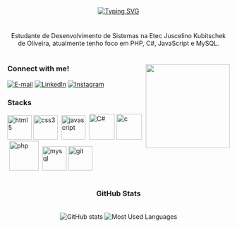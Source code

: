 <div align="center">
  <a href="https://git.io/typing-svg">
    <img src="https://readme-typing-svg.demolab.com?font=Fira+Code&weight=500&size=22&pause=1000&color=7809DE&center=true&vCenter=true&random=false&width=524&lines=i'm+Gabriel+Sheldes!" alt="Typing SVG">
  </a>
</div>

<img align="center" alt="" src="./src/header-gif.gif">

#

<p align="center">Estudante de Desenvolvimento de Sistemas na Etec Juscelino Kubitschek de Oliveira, atualmente tenho foco em PHP, C#, JavaScript e MySQL.
  
#

<img align="right" alt="" height="190px" src="./src/study.gif">

<h3 align="left">Connect with me!</h3>

[![E-mail](https://img.shields.io/badge/-Email-000?style=for-the-badge&logo=microsoft-outlook&logoColor=FF00F6&color:FFF)](mailto:gabrielsheldes@gmail.com)
[![LinkedIn](https://img.shields.io/badge/-LinkedIn-000?style=for-the-badge&logo=linkedin&logoColor=FF00F6&color:FFF)](https://www.linkedin.com/in/gabriel-sheldes-185ab02b0)
[![Instagram](https://img.shields.io/badge/-Instagram-000?style=for-the-badge&logo=instagram&logoColor=FF00F6&color:FFF)](https://www.instagram.com/@Sheldinho07)


<h3 align="left">Stacks</h3>

<div align="left">
  <img height="55px" src="https://cdn.jsdelivr.net/gh/devicons/devicon/icons/html5/html5-original.svg" alt="html5"  />
  <img height="55px" src="https://cdn.jsdelivr.net/gh/devicons/devicon/icons/css3/css3-original.svg" alt="css3"  />
   &nbsp;<img height="55px" src="https://cdn.jsdelivr.net/gh/devicons/devicon/icons/javascript/javascript-plain.svg" alt="javascript"  />
   &nbsp;<img height="58px" src="https://raw.githubusercontent.com/marwin1991/profile-technology-icons/refs/heads/main/icons/c%23.png" alt="C#"  />
  <img height="58px" src="https://cdn.jsdelivr.net/gh/devicons/devicon/icons/c/c-original.svg" alt="c"  />
    &nbsp;<img height="67px" src="https://raw.githubusercontent.com/marwin1991/profile-technology-icons/refs/heads/main/icons/php_(elephpant).png" alt="php"  />
   &nbsp;<img height="55px" src="https://cdn.jsdelivr.net/gh/devicons/devicon/icons/mysql/mysql-original.svg" alt="mysql"  />
  <img height="55px" src="https://raw.githubusercontent.com/marwin1991/profile-technology-icons/refs/heads/main/icons/git.png" alt="git"  />

#

<div style="text-align: center;" align="center">
  <h3>GitHub Stats</h3>
  <br>
  <img src="https://github-readme-stats-git-masterrstaa-rickstaa.vercel.app/api?username=GabrielSheldes&hide_title=true&show_icons=true&include_all_commits=false&count_private=true&line_height=25&hide=issues&bg_color=000&title_color=FF00F6&text_color=FFF&border_radius=3&border_color=36123c&icon_color=FF00F6&theme=jolly" alt="GitHub stats">

  <img src="https://github-readme-stats-git-masterrstaa-rickstaa.vercel.app/api/top-langs/?username=GabrielSheldes&line_height=10&card_width=290&layout=compact&hide_title=false&count_private=true&langs_count=10&show_icons=true&title_color=FF00F6&bg_color=000&text_color=8B8B8B&border_radius=3&border_color=561760&count_private=true" alt="Most Used Languages">
  </a>
</div>


